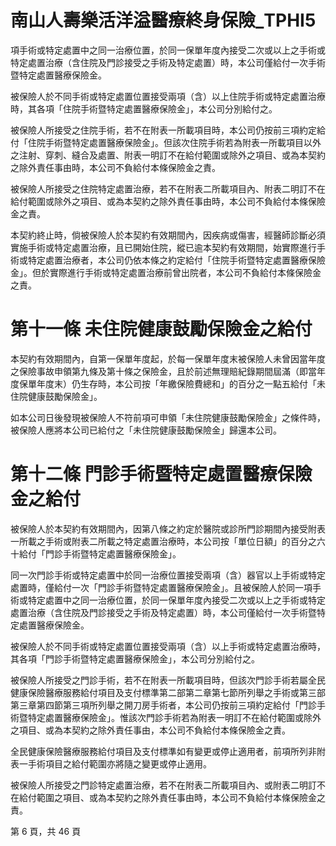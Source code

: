 # 南山人壽樂活洋溢醫療終身保險_TPHI5

項手術或特定處置中之同一治療位置，於同一保單年度內接受二次或以上之手術或特定處置治療（含住院及門診接受之手術及特定處置）時，本公司僅給付一次手術暨特定處置醫療保險金。

被保險人於不同手術或特定處置位置接受兩項（含）以上住院手術或特定處置治療時，其各項「住院手術暨特定處置醫療保險金」，本公司分別給付之。

被保險人所接受之住院手術，若不在附表一所載項目時，本公司仍按前三項約定給付「住院手術暨特定處置醫療保險金」。但該次住院手術若為附表一所載項目以外之注射、穿刺、縫合及處置、附表一明訂不在給付範圍或除外之項目、或為本契約之除外責任事由時，本公司不負給付本條保險金之責。

被保險人所接受之住院特定處置治療，若不在附表二所載項目內、附表二明訂不在給付範圍或除外之項目、或為本契約之除外責任事由時，本公司不負給付本條保險金之責。

本契約終止時，倘被保險人於本契約有效期間內，因疾病或傷害，經醫師診斷必須實施手術或特定處置治療，且已開始住院，縱已逾本契約有效期間，始實際進行手術或特定處置治療者，本公司仍依本條之約定給付「住院手術暨特定處置醫療保險金」。但於實際進行手術或特定處置治療前曾出院者，本公司不負給付本條保險金之責。

# 第十一條 未住院健康鼓勵保險金之給付

本契約有效期間內，自第一保單年度起，於每一保單年度末被保險人未曾因當年度之保險事故申領第九條及第十條之保險金，且於前述無理賠紀錄期間屆滿（即當年度保單年度末）仍生存時，本公司按「年繳保險費總和」的百分之一點五給付「未住院健康鼓勵保險金」。

如本公司日後發現被保險人不符前項可申領「未住院健康鼓勵保險金」之條件時，被保險人應將本公司已給付之「未住院健康鼓勵保險金」歸還本公司。

# 第十二條 門診手術暨特定處置醫療保險金之給付

被保險人於本契約有效期間內，因第八條之約定於醫院或診所門診期間內接受附表一所載之手術或附表二所載之特定處置治療時，本公司按「單位日額」的百分之六十給付「門診手術暨特定處置醫療保險金」。

同一次門診手術或特定處置中於同一治療位置接受兩項（含）器官以上手術或特定處置時，僅給付一次「門診手術暨特定處置醫療保險金」。且被保險人於同一項手術或特定處置中之同一治療位置，於同一保單年度內接受二次或以上之手術或特定處置治療（含住院及門診接受之手術及特定處置）時，本公司僅給付一次手術暨特定處置醫療保險金。

被保險人於不同手術或特定處置位置接受兩項（含）以上手術或特定處置治療時，其各項「門診手術暨特定處置醫療保險金」，本公司分別給付之。

被保險人所接受之門診手術，若不在附表一所載項目時，但該次門診手術若屬全民健康保險醫療服務給付項目及支付標準第二部第二章第七節所列舉之手術或第三部第三章第四節第三項所列舉之開刀房手術者，本公司仍按前三項約定給付「門診手術暨特定處置醫療保險金」。惟該次門診手術若為附表一明訂不在給付範圍或除外之項目、或為本契約之除外責任事由，本公司不負給付本條保險金之責。

全民健康保險醫療服務給付項目及支付標準如有變更或停止適用者，前項所列非附表一手術項目之給付範圍亦將隨之變更或停止適用。

被保險人所接受之門診特定處置治療，若不在附表二所載項目內、或附表二明訂不在給付範圍之項目、或為本契約之除外責任事由時，本公司不負給付本條保險金之責。

第 6 頁，共 46 頁